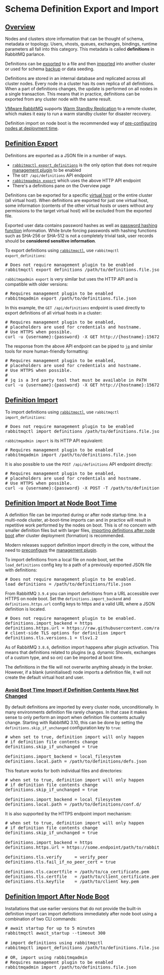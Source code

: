 <!--
Copyright (c) 2007-2022 VMware, Inc. or its affiliates.

All rights reserved. This program and the accompanying materials
are made available under the terms of the under the Apache License,
Version 2.0 (the "License”); you may not use this file except in compliance
with the License. You may obtain a copy of the License at

https://www.apache.org/licenses/LICENSE-2.0

Unless required by applicable law or agreed to in writing, software
distributed under the License is distributed on an "AS IS" BASIS,
WITHOUT WARRANTIES OR CONDITIONS OF ANY KIND, either express or implied.
See the License for the specific language governing permissions and
limitations under the License.
-->

# Schema Definition Export and Import

## <a id="overview" class="anchor" href="#overview">Overview</a>

Nodes and clusters store information that can be thought of schema, metadata or topology.
Users, vhosts, queues, exchanges, bindings, runtime parameters all fall into this category.
This metadata is called **definitions** in RabbitMQ parlance.

Definitions can be [exported](#export) to a file and then [imported](#import) into another cluster or
used for schema [backup](backup.html) or data seeding.

Definitions are stored in an internal database and replicated across all cluster nodes.
Every node in a cluster has its own replica of all definitions. When a part of definitions changes,
the update is performed on all nodes in a single transaction. This means that
in practice, definitions can be exported from any cluster node with the same result.

[VMware RabbitMQ](https://docs.vmware.com/en/VMware-Tanzu-RabbitMQ-for-Kubernetes/index.html) supports [Warm Standby Replication](https://docs.vmware.com/en/VMware-Tanzu-RabbitMQ-for-Kubernetes/1.3/tanzu-rmq/GUID-standby-replication.html) to a remote cluster,
which makes it easy to run a warm standby cluster for disaster recovery.

Definition import on node boot is the recommended way of [pre-configuring nodes at deployment time](#import-on-boot).

## <a id="export" class="anchor" href="#export">Definition Export</a>

Definitions are exported as a JSON file in a number of ways.

 * [`rabbitmqctl export_definitions`](cli.html) is the only option that does not require [management plugin](management.html) to be enabled
 * The `GET /api/definitions` API endpoint
 * [`rabbitmqadmin export`](management-cli.html) which uses the above HTTP API endpoint
 * There's a definitions pane on the Overview page

Definitions can be exported for a specific [virtual host](vhosts.html) or the entire cluster (all virtual host).
When definitions are exported for just one virtual host, some information (contents of the other
virtual hosts or users without any permissions to the target virtual host) will be
excluded from the exported file.

Exported user data contains password hashes as well as [password hashing function](passwords.html) information. While brute forcing passwords with hashing functions such as SHA-256 or SHA-512 is not a completely trivial task,
user records should be **considered sensitive information**.

To export definitions using [`rabbitmqctl`](cli.html), use `rabbitmqctl export_definitions`:

<pre class="lang-bash">
# Does not require management plugin to be enabled
rabbitmqctl export_definitions /path/to/definitions.file.json
</pre>

`rabbitmqadmin export` is very similar but uses the HTTP API and is compatible
with older versions:

<pre class="lang-bash">
# Requires management plugin to be enabled
rabbitmqadmin export /path/to/definitions.file.json
</pre>

In this example, the `GET /api/definitions` endpoint is used directly to export
definitions of all virtual hosts in a cluster:

<pre class="lang-bash">
# Requires management plugin to be enabled,
# placeholders are used for credentials and hostname.
# Use HTTPS when possible.
curl -u {username}:{password} -X GET http://{hostname}:15672/api/definitions
</pre>

The response from the above API endpoint can be piped to [`jq`](https://stedolan.github.io/jq/) and similar tools
for more human-friendly formatting:

<pre class="lang-bash">
# Requires management plugin to be enabled,
# placeholders are used for credentials and hostname.
# Use HTTPS when possible.
#
# jq is a 3rd party tool that must be available in PATH
curl -u {username}:{password} -X GET http://{hostname}:15672/api/definitions | jq
</pre>


## <a id="import" class="anchor" href="#import">Definition Import</a>

To import definitions using [`rabbitmqctl`](cli.html), use `rabbitmqctl import_definitions`:

<pre class="lang-ini">
# Does not require management plugin to be enabled
rabbitmqctl import_definitions /path/to/definitions.file.json
</pre>

`rabbitmqadmin import` is its HTTP API equivalent:

<pre class="lang-ini">
# Requires management plugin to be enabled
rabbitmqadmin import /path/to/definitions.file.json
</pre>

It is also possible to use the `POST /api/definitions` API endpoint directly:

<pre class="lang-bash">
# Requires management plugin to be enabled,
# placeholders are used for credentials and hostname.
# Use HTTPS when possible.
curl -u {username}:{password} -X POST -T /path/to/definitions.file.json http://{hostname}:15672/api/definitions
</pre>


## <a id="import-on-boot" class="anchor" href="#import-on-boot">Definition Import at Node Boot Time</a>

A definition file can be imported during or after node startup time. In a multi-node cluster, at-boot-time imports
can and in practice will result in repetitive work performed by the nodes on boot. This is of no concern with
smaller definition files but with larger files, [importing definitions after node boot](#import-after-boot) after
cluster deployment (formation) is recommended.

Modern releases support definition import directly in the core,
without the need to [preconfigure](plugins.html#enabled-plugins-file) the [management plugin](management.html).

To import definitions from a local file on node boot,
set the `load_definitions` config key to a path of a previously exported JSON file with definitions:

<pre class="lang-ini">
# Does not require management plugin to be enabled.
load_definitions = /path/to/definitions/file.json
</pre>

From RabbitMQ `3.9.4` you can import definitions from a URL accessible over HTTPS on node boot.
Set the `definitions.import_backend` and `definitions.https.url` config keys to https and a valid URL where a JSON definition is located.

<pre class="lang-ini">
# Does not require management plugin to be enabled.
definitions.import_backend = https
definitions.https.url = https://raw.githubusercontent.com/rabbitmq/sample-configs/main/queues/5k-queues.json
# client-side TLS options for definition import
definitions.tls.versions.1 = tlsv1.2
</pre>


As of RabbitMQ `3.8.6`, definition import happens after plugin activation.
This means that definitions related to plugins (e.g. dynamic Shovels, exchanges of a custom type, and so on)
can be imported at boot time.

The definitions in the file will not overwrite anything already in the broker.
However, if a blank (uninitialised) node imports a definition file, it will
not create the default virtual host and user.

### <a id="import-on-boot-skip-if-unchanged" class="anchor" href="#import-on-boot-skip-if-unchanged">Avoid Boot Time Import if Definition Contents Have Not Changed</a>

By default definitions are imported by every cluster node, unconditionally.
In many environments definition file rarely changes. In that case it makes
sense to only perform an import when definition file contents actually change.
Starting with RabbitMQ 3.10, this can be done by setting the `definitions.skip_if_unchanged` configuration key
to `true`:

<pre class="lang-ini">
# when set to true, definition import will only happen
# if definition file contents change
definitions.skip_if_unchanged = true

definitions.import_backend = local_filesystem
definitions.local.path = /path/to/definitions/defs.json
</pre>

This feature works for both individual files and directories:

<pre class="lang-ini">
# when set to true, definition import will only happen
# if definition file contents change
definitions.skip_if_unchanged = true

definitions.import_backend = local_filesystem
definitions.local.path = /path/to/definitions/conf.d/
</pre>

 It is also supported by the HTTPS endpoint import mechanism:

<pre class="lang-ini">
# when set to true, definition import will only happen
# if definition file contents change
definitions.skip_if_unchanged = true

definitions.import_backend = https
definitions.https.url = https://some.endpoint/path/to/rabbitmq.definitions.json

definitions.tls.verify     = verify_peer
definitions.tls.fail_if_no_peer_cert = true

definitions.tls.cacertfile = /path/to/ca_certificate.pem
definitions.tls.certfile   = /path/to/client_certificate.pem
definitions.tls.keyfile    = /path/to/client_key.pem
</pre>


## <a id="import-after-boot" class="anchor" href="#import-after-boot">Definition Import After Node Boot</a>

Installations that use earlier versions that do not provide the built-in definition import
can import definitions immediately after node boot using a combination of two CLI commands:

<pre class="lang-bash">
# await startup for up to 5 minutes
rabbitmqctl await_startup --timeout 300

# import definitions using rabbitmqctl
rabbitmqctl import_definitions /path/to/definitions.file.json

# OR, import using rabbitmqadmin
# Requires management plugin to be enabled
rabbitmqadmin import /path/to/definitions.file.json
</pre>
